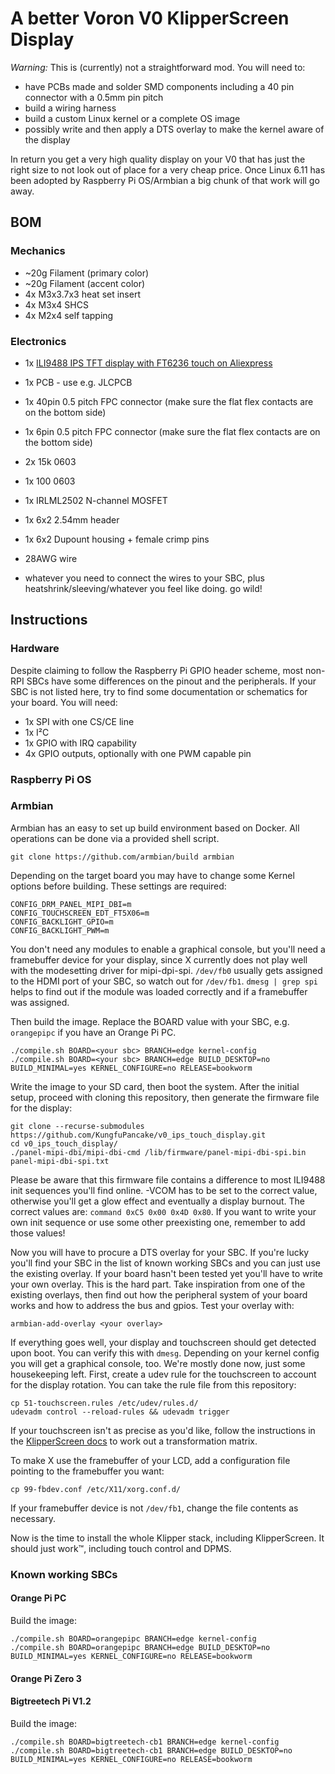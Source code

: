 # A better Voron V0 KlipperScreen Display
*Warning:* This is (currently) not a straightforward mod. You will need to:
* have PCBs made and solder SMD components including a 40 pin connector with a 0.5mm pin pitch
* build a wiring harness
* build a custom Linux kernel or a complete OS image
* possibly write and then apply a DTS overlay to make the kernel aware of the display

In return you get a very high quality display on your V0 that has just the right size to not look out of place for a very cheap price.
Once Linux 6.11 has been adopted by Raspberry Pi OS/Armbian a big chunk of that work will go away.

## BOM
### Mechanics
* ~20g Filament (primary color)
* ~20g Filament (accent color)
* 4x M3x3.7x3 heat set insert
* 4x M3x4 SHCS
* 4x M2x4 self tapping
### Electronics
* 1x [ILI9488 IPS TFT display with FT6236 touch on Aliexpress](https://www.aliexpress.com/item/1005001315519214.html)
* 1x PCB - use e.g. JLCPCB
* 1x 40pin 0.5 pitch FPC connector (make sure the flat flex contacts are on the bottom side)
* 1x 6pin 0.5 pitch FPC connector (make sure the flat flex contacts are on the bottom side)
* 2x 15k 0603
* 1x 100 0603
* 1x IRLML2502 N-channel MOSFET
* 1x 6x2 2.54mm header
* 1x 6x2 Dupount housing + female crimp pins
* 28AWG wire

* whatever you need to connect the wires to your SBC, plus heatshrink/sleeving/whatever you feel like doing. go wild!

## Instructions
### Hardware
Despite claiming to follow the Raspberry Pi GPIO header scheme, most non-RPI SBCs have some differences on the pinout and the peripherals.
If your SBC is not listed here, try to find some documentation or schematics for your board. You will need:
* 1x SPI with one CS/CE line
* 1x I²C
* 1x GPIO with IRQ capability
* 4x GPIO outputs, optionally with one PWM capable pin

### Raspberry Pi OS

### Armbian
Armbian has an easy to set up build environment based on Docker. All operations can be done via a provided shell script.

`git clone https://github.com/armbian/build armbian`

Depending on the target board you may have to change some Kernel options before building. These settings are required:
```
CONFIG_DRM_PANEL_MIPI_DBI=m
CONFIG_TOUCHSCREEN_EDT_FT5X06=m
CONFIG_BACKLIGHT_GPIO=m
CONFIG_BACKLIGHT_PWM=m
```
You don't need any modules to enable a graphical console, but you'll need a framebuffer device for your display, since X currently does not play well with the modesetting driver for mipi-dpi-spi. `/dev/fb0` usually gets assigned to the HDMI port of your SBC, so watch out for `/dev/fb1`. `dmesg | grep spi` helps to find out if the module was loaded correctly and if a framebuffer was assigned.

Then build the image. Replace the BOARD value with your SBC, e.g. `orangepipc` if you have an Orange Pi PC.
```
./compile.sh BOARD=<your sbc> BRANCH=edge kernel-config
./compile.sh BOARD=<your sbc> BRANCH=edge BUILD_DESKTOP=no BUILD_MINIMAL=yes KERNEL_CONFIGURE=no RELEASE=bookworm
```

Write the image to your SD card, then boot the system. After the initial setup, proceed with cloning this repository, then generate the firmware file for the display:
```
git clone --recurse-submodules https://github.com/KungfuPancake/v0_ips_touch_display.git
cd v0_ips_touch_display/
./panel-mipi-dbi/mipi-dbi-cmd /lib/firmware/panel-mipi-dbi-spi.bin panel-mipi-dbi-spi.txt
```
Please be aware that this firmware file contains a difference to most ILI9488 init sequences you'll find online. -VCOM has to be set to the correct value, otherwise you'll get a glow effect and eventually a display burnout. The correct values are: `command 0xC5 0x00 0x4D 0x80`. If you want to write your own init sequence or use some other preexisting one, remember to add those values!

Now you will have to procure a DTS overlay for your SBC. If you're lucky you'll find your SBC in the list of known working SBCs and you can just use the existing overlay. If your board hasn't been tested yet you'll have to write your own overlay. This is the hard part. Take inspiration from one of the existing overlays, then find out how the peripheral system of your board works and how to address the bus and gpios. Test your overlay with:

```
armbian-add-overlay <your overlay>
```

If everything goes well, your display and touchscreen should get detected upon boot. You can verify this with `dmesg`. Depending on your kernel config you will get a graphical console, too.
We're mostly done now, just some housekeeping left. First, create a udev rule for the touchscreen to account for the display rotation. You can take the rule file from this repository:

```
cp 51-touchscreen.rules /etc/udev/rules.d/
udevadm control --reload-rules && udevadm trigger
```

If your touchscreen isn't as precise as you'd like, follow the instructions in the [KlipperScreen docs](https://klipperscreen.readthedocs.io/en/latest/Troubleshooting/Touch_issues/) to work out a transformation matrix.

To make X use the framebuffer of your LCD, add a configuration file pointing to the framebuffer you want:
```
cp 99-fbdev.conf /etc/X11/xorg.conf.d/
```
If your framebuffer device is not `/dev/fb1`, change the file contents as necessary.

Now is the time to install the whole Klipper stack, including KlipperScreen. It should just work™️, including touch control and DPMS.

### Known working SBCs
#### Orange Pi PC
Build the image:
```
./compile.sh BOARD=orangepipc BRANCH=edge kernel-config
./compile.sh BOARD=orangepipc BRANCH=edge BUILD_DESKTOP=no BUILD_MINIMAL=yes KERNEL_CONFIGURE=no RELEASE=bookworm
```

#### Orange Pi Zero 3

#### Bigtreetech Pi V1.2
Build the image:
```
./compile.sh BOARD=bigtreetech-cb1 BRANCH=edge kernel-config
./compile.sh BOARD=bigtreetech-cb1 BRANCH=edge BUILD_DESKTOP=no BUILD_MINIMAL=yes KERNEL_CONFIGURE=no RELEASE=bookworm
```



